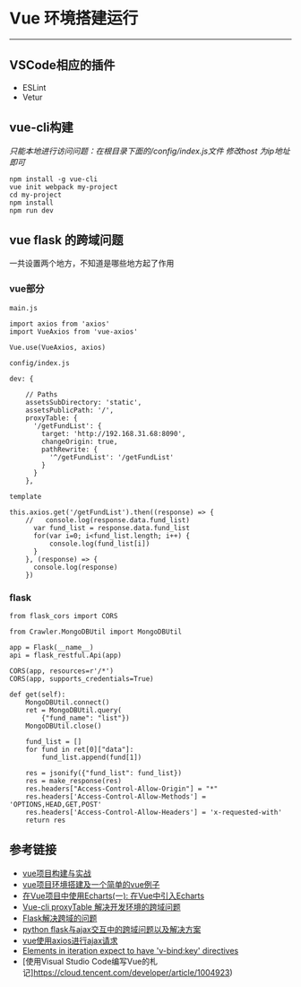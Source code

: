 # Vue 环境搭建运行
***
## VSCode相应的插件
- ESLint
- Vetur


## vue-cli构建
*只能本地进行访问问题：在根目录下面的/config/index.js文件 修改host 为ip地址即可*
```
npm install -g vue-cli
vue init webpack my-project
cd my-project
npm install
npm run dev
```

## vue flask 的跨域问题
一共设置两个地方，不知道是哪些地方起了作用

### vue部分
```
main.js

import axios from 'axios'
import VueAxios from 'vue-axios'

Vue.use(VueAxios, axios)
```

```
config/index.js

dev: {

    // Paths
    assetsSubDirectory: 'static',
    assetsPublicPath: '/',
    proxyTable: {
      '/getFundList': {
        target: 'http://192.168.31.68:8090',
        changeOrigin: true,
        pathRewrite: {
          '^/getFundList': '/getFundList'
        }
      }
    },
```

```
template

this.axios.get('/getFundList').then((response) => {
    //   console.log(response.data.fund_list)
      var fund_list = response.data.fund_list
      for(var i=0; i<fund_list.length; i++) {
          console.log(fund_list[i])
      }
    }, (response) => {
      console.log(response)
    })
```

### flask
```
from flask_cors import CORS

from Crawler.MongoDBUtil import MongoDBUtil

app = Flask(__name__)
api = flask_restful.Api(app)

CORS(app, resources=r'/*')
CORS(app, supports_credentials=True)
```

```
def get(self):
    MongoDBUtil.connect()
    ret = MongoDBUtil.query(
    	{"fund_name": "list"})
    MongoDBUtil.close()

    fund_list = []
    for fund in ret[0]["data"]:
        fund_list.append(fund[1])

    res = jsonify({"fund_list": fund_list})
    res = make_response(res)
    res.headers["Access-Control-Allow-Origin"] = "*"
    res.headers['Access-Control-Allow-Methods'] = 'OPTIONS,HEAD,GET,POST'
    res.headers['Access-Control-Allow-Headers'] = 'x-requested-with'
    return res
```

## 参考链接
- [vue项目构建与实战](https://juejin.im/post/591be64f128fe1005ceb81f1)
- [vue项目环境搭建及一个简单的vue例子](https://blog.csdn.net/qq_33036599/article/details/79656597)
- [在Vue项目中使用Echarts(一): 在Vue中引入Echarts](https://www.jianshu.com/p/fa42e697665d)
- [Vue-cli proxyTable 解决开发环境的跨域问题](https://www.jianshu.com/p/95b2caf7e0da)
- [Flask解决跨域的问题](https://blog.csdn.net/lluozh2015/article/details/78553604)
- [python flask与ajax交互中的跨域问题以及解决方案](https://blog.csdn.net/qq_41134708/article/details/80658175)
- [vue使用axios进行ajax请求](https://www.jianshu.com/p/aa989357846c)
- [Elements in iteration expect to have 'v-bind:key' directives](https://blog.csdn.net/Young_Gao/article/details/79812159)
- [使用Visual Studio Code编写Vue的札记]https://cloud.tencent.com/developer/article/1004923)